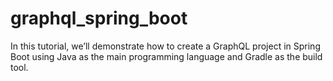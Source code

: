 # graphql_spring_boot
In this tutorial, we’ll demonstrate how to create a GraphQL project in Spring Boot using Java as the main programming language and Gradle as the build tool.

